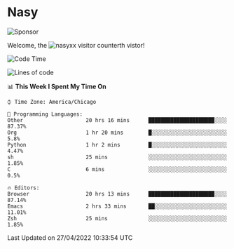 # Nasy

<!--
<p align="center">
<img height="200" src="https://github-readme-stats.vercel.app/api?username=nasyxx&count_private=true&show_icons=true&theme=dracula&include_all_commits=true"/>
<img height="200" src="https://github-readme-stats.vercel.app/api/top-langs/?username=nasyxx&theme=dracula&hide=html,jupyter+notebook&count_private=true&show_icons=true"/>
</p>

  
----------------
-->

![Sponsor](https://img.shields.io/static/v1.svg?label=Sponsor&message=%E2%9D%A4&logo=GitHub&style=flat&color=pink)
 
Welcome, the ![nasyxx visitor counter](https://count.getloli.com/get/@nasyxx?theme=rule34)th vistor!
 
<!--START_SECTION:waka-->
![Code Time](http://img.shields.io/badge/Code%20Time-2%2C281%20hrs%2040%20mins-blue)

![Lines of code](https://img.shields.io/badge/From%20Hello%20World%20I%27ve%20Written-5%20Million%20lines%20of%20code-blue)

📊 **This Week I Spent My Time On** 

```text
⌚︎ Time Zone: America/Chicago

💬 Programming Languages: 
Other                    20 hrs 16 mins      █████████████████████░░░░   87.37% 
Org                      1 hr 20 mins        █░░░░░░░░░░░░░░░░░░░░░░░░   5.8% 
Python                   1 hr 2 mins         █░░░░░░░░░░░░░░░░░░░░░░░░   4.47% 
sh                       25 mins             ░░░░░░░░░░░░░░░░░░░░░░░░░   1.85% 
C                        6 mins              ░░░░░░░░░░░░░░░░░░░░░░░░░   0.5%

🔥 Editors: 
Browser                  20 hrs 13 mins      █████████████████████░░░░   87.14% 
Emacs                    2 hrs 33 mins       ██░░░░░░░░░░░░░░░░░░░░░░░   11.01% 
Zsh                      25 mins             ░░░░░░░░░░░░░░░░░░░░░░░░░   1.85%

```


 Last Updated on 27/04/2022 10:33:54 UTC
<!--END_SECTION:waka-->

<!-- ![visitors](https://visitor-badge.laobi.icu/badge?page_id=nasyxx.nasyxx) -->
